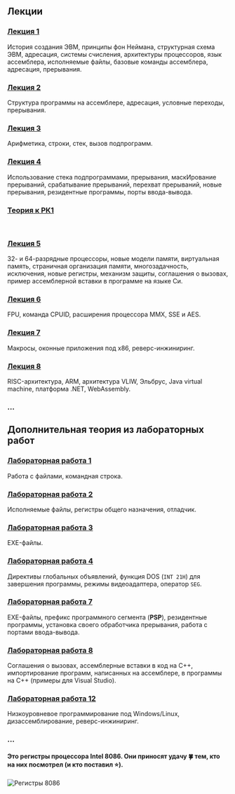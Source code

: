 ## Лекции

### [Лекция 1](https://github.com/Inspirate789/BMSTU-MDPL/wiki/%D0%9B%D0%B5%D0%BA%D1%86%D0%B8%D1%8F-1)
История создания ЭВМ, принципы фон Неймана, структурная схема ЭВМ, адресация, системы счисления, архитектуры процессоров, язык ассемблера, исполняемые файлы, базовые команды ассемблера, адресация, прерывания.

### [Лекция 2](https://github.com/Inspirate789/BMSTU-MDPL/wiki/%D0%9B%D0%B5%D0%BA%D1%86%D0%B8%D1%8F-2)
Структура программы на ассемблере, адресация, условные переходы, прерывания.
 
### [Лекция 3](https://github.com/Inspirate789/BMSTU-MDPL/wiki/%D0%9B%D0%B5%D0%BA%D1%86%D0%B8%D1%8F-3)
Арифметика, строки, стек, вызов подпрограмм.

### [Лекция 4](https://github.com/Inspirate789/BMSTU-MDPL/wiki/%D0%9B%D0%B5%D0%BA%D1%86%D0%B8%D1%8F-4)
Использование стека подпрограммами, прерывания, маскИрование прерываний, срабатывание прерываний, перехват прерываний, новые прерывания, резидентные программы, порты ввода-вывода.

### [Теория к РК1](https://github.com/Inspirate789/BMSTU-MDPL/wiki/%D0%92%D0%BE%D0%BF%D1%80%D0%BE%D1%81%D1%8B-%D0%BA-%D0%A0%D0%9A1)
<br>

### [Лекция 5](https://github.com/Inspirate789/BMSTU-MDPL/wiki/%D0%9B%D0%B5%D0%BA%D1%86%D0%B8%D1%8F-5)
32- и 64-разрядные процессоры, новые модели памяти, виртуальная память, страничная организация памяти, многозадачность, исключения, новые регистры, механизм защиты, соглашения о вызовах, пример ассемблерной вставки в программе на языке Си.

### [Лекция 6](https://github.com/Inspirate789/BMSTU-MDPL/wiki/%D0%9B%D0%B5%D0%BA%D1%86%D0%B8%D1%8F-6)
FPU, команда CPUID, расширения процессора MMX, SSE и AES.

### [Лекция 7](https://github.com/Inspirate789/BMSTU-MDPL/wiki/%D0%9B%D0%B5%D0%BA%D1%86%D0%B8%D1%8F-7)
Макросы, оконные приложения под x86, реверс-инжиниринг.

### [Лекция 8](https://github.com/Inspirate789/BMSTU-MDPL/wiki/%D0%9B%D0%B5%D0%BA%D1%86%D0%B8%D1%8F-8)
RISC-архитектура, ARM, архитектура VLIW, Эльбрус, Java virtual machine, платформа .NET, WebAssembly.

### ...



## Дополнительная теория из лабораторных работ

### [Лабораторная работа 1](https://github.com/Inspirate789/BMSTU-MDPL/wiki/%D0%9B%D0%B0%D0%B1%D0%BE%D1%80%D0%B0%D1%82%D0%BE%D1%80%D0%BD%D0%B0%D1%8F-%D1%80%D0%B0%D0%B1%D0%BE%D1%82%D0%B0-1)
Работа с файлами, командная строка.

### [Лабораторная работа 2](https://github.com/Inspirate789/BMSTU-MDPL/wiki/%D0%9B%D0%B0%D0%B1%D0%BE%D1%80%D0%B0%D1%82%D0%BE%D1%80%D0%BD%D0%B0%D1%8F-%D1%80%D0%B0%D0%B1%D0%BE%D1%82%D0%B0-2)
Исполняемые файлы, регистры общего назначения, отладчик.
 
### [Лабораторная работа 3](https://github.com/Inspirate789/BMSTU-MDPL/wiki/%D0%9B%D0%B0%D0%B1%D0%BE%D1%80%D0%B0%D1%82%D0%BE%D1%80%D0%BD%D0%B0%D1%8F-%D1%80%D0%B0%D0%B1%D0%BE%D1%82%D0%B0-3)
EXE-файлы.

### [Лабораторная работа 4](https://github.com/Inspirate789/BMSTU-MDPL/wiki/%D0%9B%D0%B0%D0%B1%D0%BE%D1%80%D0%B0%D1%82%D0%BE%D1%80%D0%BD%D0%B0%D1%8F-%D1%80%D0%B0%D0%B1%D0%BE%D1%82%D0%B0-4)
Директивы глобальных объявлений, функция DOS (`INT 21H`) для завершения программы, режимы видеоадаптера, оператор `SEG`.

### [Лабораторная работа 7](https://github.com/Inspirate789/BMSTU-MDPL/wiki/%D0%9B%D0%B0%D0%B1%D0%BE%D1%80%D0%B0%D1%82%D0%BE%D1%80%D0%BD%D0%B0%D1%8F-%D1%80%D0%B0%D0%B1%D0%BE%D1%82%D0%B0-7)
EXE-файлы, префикс программного сегмента (**PSP**), резидентные программы, установка своего обработчика прерывания, работа с портами ввода-вывода.

### [Лабораторная работа 8](https://github.com/Inspirate789/BMSTU-MDPL/wiki/%D0%9B%D0%B0%D0%B1%D0%BE%D1%80%D0%B0%D1%82%D0%BE%D1%80%D0%BD%D0%B0%D1%8F-%D1%80%D0%B0%D0%B1%D0%BE%D1%82%D0%B0-8)
Соглашения о вызовах, ассемблерные вставки в код на C++, импортирование программ, написанных на ассемблере, в программы на C++ (примеры для Visual Studio).

### [Лабораторная работа 12](https://github.com/Inspirate789/BMSTU-MDPL/wiki/%D0%9B%D0%B0%D0%B1%D0%BE%D1%80%D0%B0%D1%82%D0%BE%D1%80%D0%BD%D0%B0%D1%8F-%D1%80%D0%B0%D0%B1%D0%BE%D1%82%D0%B0-12)
Низкоуровневое программирование под Windows/Linux, дизассемблирование, реверс-инжиниринг.

### ...

#### Это регистры процессора Intel 8086. Они приносят удачу :four_leaf_clover: тем, кто на них посмотрел (и кто поставил :star:).
![Регистры 8086](https://user-images.githubusercontent.com/84042050/158064726-784c188f-c9dc-4f34-aa5f-bad50ea824bc.jpg)
